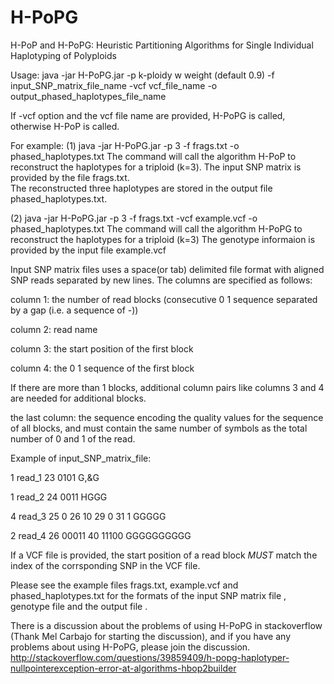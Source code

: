 # H-PoPG
H-PoP and H-PoPG:  Heuristic Partitioning Algorithms for Single Individual Haplotyping of Polyploids

Usage: 
       java -jar H-PoPG.jar -p k-ploidy w weight (default 0.9) -f input_SNP_matrix_file_name -vcf vcf_file_name  -o output_phased_haplotypes_file_name

If -vcf option and the vcf file name are provided, H-PoPG is called, otherwise H-PoP is called.

For example: 
(1)  java -jar H-PoPG.jar -p 3 -f frags.txt -o phased_haplotypes.txt
   The command will call the algorithm H-PoP to reconstruct the haplotypes for a triploid (k=3). 
   The input SNP matrix is provided by the file frags.txt.  
   The reconstructed three haplotypes are stored in the output file phased_haplotypes.txt.

(2) java -jar H-PoPG.jar -p 3 -f frags.txt -vcf example.vcf -o phased_haplotypes.txt
   The command will call the algorithm H-PoPG to reconstruct the haplotypes for a triploid (k=3)
   The genotype informaion is provided by the input file example.vcf
   
Input SNP matrix files uses a space(or tab) delimited file format with aligned SNP reads separated by new lines. 
The columns are specified as follows:

column 1: the number of read blocks (consecutive 0 1 sequence separated by a gap (i.e. a sequence of -))

column 2: read name

column 3: the start position of the first block

column 4: the 0 1 sequence of the first block

If there are more than 1 blocks, additional column pairs like columns 3 and 4 are needed for additional blocks. 

the last column: 
the sequence encoding the quality values for the sequence of all blocks, and must contain the same number of symbols as the total number of 0 and 1 of the read.

Example of input_SNP_matrix_file: 

1 read_1 23 0101 G,&G

1 read_2 24 0011 HGGG

4 read_3 25 0 26 10 29 0 31 1 GGGGG

2 read_4 26 00011 40 11100 GGGGGGGGGG


If a VCF file is provided, the start position of a read block _MUST_ match the index of the corrsponding SNP in the VCF file.

Please see the example files frags.txt, example.vcf and phased_haplotypes.txt
for the formats of the input SNP matrix file , genotype file and the output file . 

There is a discussion about the problems of using H-PoPG in stackoverflow (Thank Mel Carbajo for starting the discussion), and if you have any problems about using H-PoPG, please join the discussion. 
http://stackoverflow.com/questions/39859409/h-popg-haplotyper-nullpointerexception-error-at-algorithms-hbop2builder
